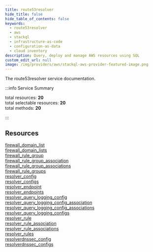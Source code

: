 ```yaml
---
title: route53resolver
hide_title: false
hide_table_of_contents: false
keywords:
  - route53resolver
  - aws
  - stackql
  - infrastructure-as-code
  - configuration-as-data
  - cloud inventory
description: Query, deploy and manage AWS resources using SQL
custom_edit_url: null
image: /img/providers/aws/stackql-aws-provider-featured-image.png
---
```


The route53resolver service documentation.

:::info Service Summary

<div class="row">
<div class="providerDocColumn">
<span>total resources:&nbsp;<b>20</b></span><br />
<span>total selectable resources:&nbsp;<b>20</b></span><br />
<span>total methods:&nbsp;<b>20</b></span><br />
</div>
</div>

:::

## Resources
<div class="row">
<div class="providerDocColumn">
<a href="/providers/aws/route53resolver/firewall_domain_list/">firewall_domain_list</a><br />
<a href="/providers/aws/route53resolver/firewall_domain_lists/">firewall_domain_lists</a><br />
<a href="/providers/aws/route53resolver/firewall_rule_group/">firewall_rule_group</a><br />
<a href="/providers/aws/route53resolver/firewall_rule_group_association/">firewall_rule_group_association</a><br />
<a href="/providers/aws/route53resolver/firewall_rule_group_associations/">firewall_rule_group_associations</a><br />
<a href="/providers/aws/route53resolver/firewall_rule_groups/">firewall_rule_groups</a><br />
<a href="/providers/aws/route53resolver/resolver_config/">resolver_config</a><br />
<a href="/providers/aws/route53resolver/resolver_configs/">resolver_configs</a><br />
<a href="/providers/aws/route53resolver/resolver_endpoint/">resolver_endpoint</a><br />
<a href="/providers/aws/route53resolver/resolver_endpoints/">resolver_endpoints</a>
</div>
<div class="providerDocColumn">
<a href="/providers/aws/route53resolver/resolver_query_logging_config/">resolver_query_logging_config</a><br />
<a href="/providers/aws/route53resolver/resolver_query_logging_config_association/">resolver_query_logging_config_association</a><br />
<a href="/providers/aws/route53resolver/resolver_query_logging_config_associations/">resolver_query_logging_config_associations</a><br />
<a href="/providers/aws/route53resolver/resolver_query_logging_configs/">resolver_query_logging_configs</a><br />
<a href="/providers/aws/route53resolver/resolver_rule/">resolver_rule</a><br />
<a href="/providers/aws/route53resolver/resolver_rule_association/">resolver_rule_association</a><br />
<a href="/providers/aws/route53resolver/resolver_rule_associations/">resolver_rule_associations</a><br />
<a href="/providers/aws/route53resolver/resolver_rules/">resolver_rules</a><br />
<a href="/providers/aws/route53resolver/resolverdnssec_config/">resolverdnssec_config</a><br />
<a href="/providers/aws/route53resolver/resolverdnssec_configs/">resolverdnssec_configs</a>
</div>
</div>
